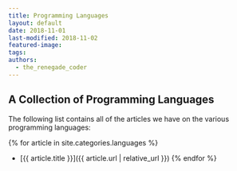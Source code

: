 ```yaml
---
title: Programming Languages
layout: default
date: 2018-11-01
last-modified: 2018-11-02
featured-image:
tags:
authors:
  - the_renegade_coder
---
```


## A Collection of Programming Languages

The following list contains all of the articles we have on the various
programming languages:

{% for article in site.categories.languages %}    
  - [{{ article.title }}]({{ article.url | relative_url }})
{% endfor %}
